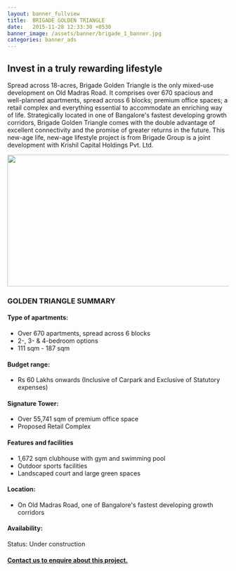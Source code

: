 ```yaml
---
layout: banner_fullview
title:  BRIGADE GOLDEN TRIANGLE
date:   2015-11-28 12:33:30 +0530
banner_image: /assets/banner/brigade_1_banner.jpg
categories: banner_ads
---
```


## Invest in a truly rewarding lifestyle

Spread across 18-acres, Brigade Golden Triangle is the only mixed-use development on Old Madras Road. It comprises over 670 spacious and well-planned apartments, spread across 6 blocks; premium office spaces; a retail complex and everything essential to accommodate an enriching way of life.
Strategically located in one of Bangalore's fastest developing growth corridors, Brigade Golden Triangle comes with the double advantage of excellent connectivity and the promise of greater returns in the future. This new-age life, new-age lifestyle project is from Brigade Group is a joint development with Krishil Capital Holdings Pvt. Ltd.


<img src="{{ site.baseurl }}/assets/projects/brigade_golden_triangle/bgt_cover.tiff" class="PageImage" width="600px" height="300px">

### GOLDEN TRIANGLE SUMMARY

#### Type of apartments:

* Over 670 apartments, spread across 6 blocks
* 2-, 3- & 4-bedroom options
* 111 sqm - 187 sqm

#### Budget range:

* Rs 60 Lakhs onwards (Inclusive of Carpark and Exclusive of Statutory expenses)

#### Signature Tower:

* Over 55,741 sqm of premium office space
* Proposed Retail Complex

#### Features and facilities

* 1,672 sqm clubhouse with gym and swimming pool
* Outdoor sports facilities
* Landscaped court and large green spaces

#### Location:

* On Old Madras Road, one of Bangalore's fastest developing growth corridors

#### Availability:

Status: Under construction

#### <a href="{{ site.baseurl }}/contactus"> Contact us to enquire about this project. </a>